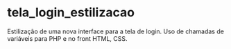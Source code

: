 # tela_login_estilizacao
Estilização de uma nova interface para a tela de login. Uso de chamadas de variáveis para PHP e no front HTML, CSS.
